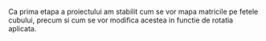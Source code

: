 Ca prima etapa a proiectului am stabilit cum se vor mapa matricile pe fetele cubului, precum si cum se vor modifica acestea in functie de rotatia aplicata.
